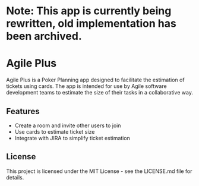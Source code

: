 # Note: This app is currently being rewritten, old implementation has been archived. 

# Agile Plus

Agile Plus is a Poker Planning app designed to facilitate the estimation of tickets using cards. The app is intended for use by Agile software development teams to estimate the size of their tasks in a collaborative way.

## Features

- Create a room and invite other users to join
- Use cards to estimate ticket size
- Integrate with JIRA to simplify ticket estimation

## License

This project is licensed under the MIT License - see the LICENSE.md file for details.
